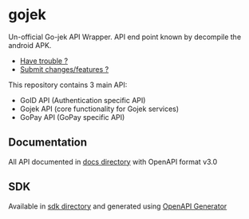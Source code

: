 # gojek

Un-official Go-jek API Wrapper. API end point known by decompile the android APK.

- [Have trouble ?](https://github.com/mychaelgo/gojek/issues)
- [Submit changes/features ?](https://github.com/mychaelgo/gojek/pulls)

This repository contains 3 main API:

- GoID API (Authentication specific API)
- Gojek API (core functionality for Gojek services)
- GoPay API (GoPay specific API)

## Documentation

All API documented in [docs directory](docs/) with OpenAPI format v3.0

## SDK

Available in [sdk directory](sdk/) and generated using [OpenAPI Generator](https://openapi-generator.tech/)
